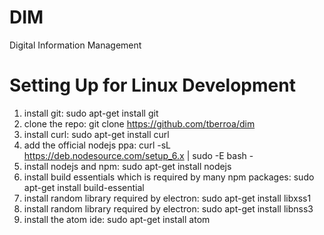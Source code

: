 # DIM
Digital Information Management


# Setting Up for Linux Development
1. install git: sudo apt-get install git
2. clone the repo: git clone https://github.com/tberroa/dim
3. install curl: sudo apt-get install curl
4. add the official nodejs ppa: curl -sL https://deb.nodesource.com/setup_6.x | sudo -E bash -
5. install nodejs and npm: sudo apt-get install nodejs
6. install build essentials which is required by many npm packages: sudo apt-get install build-essential
7. install random library required by electron: sudo apt-get install libxss1
8. install random library required by electron: sudo apt-get install libnss3
9. install the atom ide: sudo apt-get install atom


